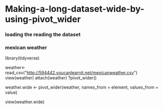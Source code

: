 # Making-a-long-dataset-wide-by-using-pivot_wider
### loading the reading the dataset 
### mexican weather 

library(tidyverse)

weather<- read_csv("http://594442.youcanlearnit.net/mexicanweather.csv")
view(weather)
attach(weather)
?pivot_wider()

weather.wide <- pivot_wider(weather, names_from = element, values_from = value)

view(weather.wide)
